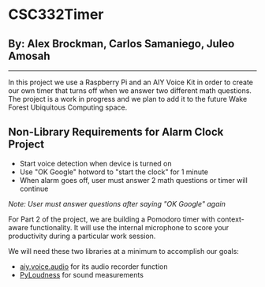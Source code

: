 # CSC332Timer

## By: Alex Brockman, Carlos Samaniego, Juleo Amosah

---

In this project we use a Raspberry Pi and an AIY Voice Kit in order to create our own timer that turns off when we answer two different math questions. The project is a work in progress and we plan to add it to the future Wake Forest Ubiquitous Computing space.

## Non-Library Requirements for Alarm Clock Project

- Start voice detection when device is turned on
- Use "OK Google" hotword to "start the clock" for 1 minute
- When alarm goes off, user must answer 2 math questions or timer will continue

_Note: User must answer questions after saying "OK Google" again_

For Part 2 of the project, we are building a Pomodoro timer with context-aware functionality. It will use the internal microphone to score your productivity during a particular work session.

We will need these two libraries at a minimum to accomplish our goals:

- [aiy.voice.audio](https://aiyprojects.readthedocs.io/en/latest/aiy.voice.audio.html) for its audio recorder function
- [PyLoudness](https://github.com/mr-rigden/pyloudness) for sound measurements
